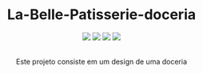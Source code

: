 <div align="center">
  <h1>
La-Belle-Patisserie-doceria
</h1>
  <div>
    <img src="https://img.shields.io/static/v1?label=HTML5y&message=5.2&color=red&style=for-the-badge&logo=HTML5"/>
    <img src="https://img.shields.io/static/v1?label=Tailwindy&message=3.0&color=blue&style=for-the-badge&logo=Tailwind"/>   
    <img src="https://img.shields.io/static/v1?label=JavaScripty&message=5.1&color=purple&style=for-the-badge&logo=JavaScript"/>
    <img src="https://img.shields.io/static/v1?label=BootstrapIcons&message=5.1&color=black&style=for-the-badge&logo=BootstrapIcons"/>
      </div><br>
<p>  Este projeto consiste em um design de uma doceria </p>
</div>
